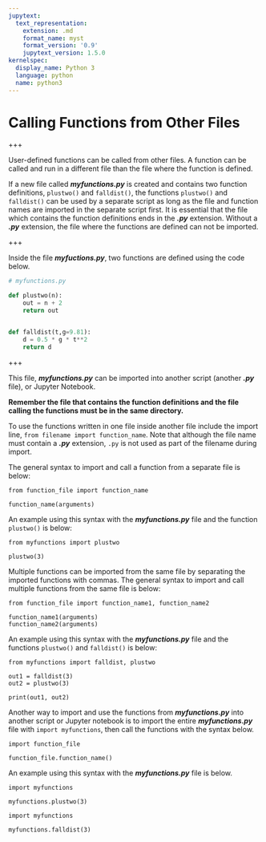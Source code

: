 ```yaml
---
jupytext:
  text_representation:
    extension: .md
    format_name: myst
    format_version: '0.9'
    jupytext_version: 1.5.0
kernelspec:
  display_name: Python 3
  language: python
  name: python3
---
```


# Calling Functions from Other Files

+++

User-defined functions can be called from other files. A function can be called and run in a different file than the file where the function is defined.

If a new file called **_myfunctions.py_** is created and contains two function definitions, ```plustwo()``` and ```falldist()```, the functions ```plustwo()``` and ```falldist()``` can be used by a separate script as long as the file and function names are imported in the separate script first. It is essential that the file which contains the function definitions ends in the **_.py_** extension. Without a **_.py_** extension, the file where the functions are defined can not be imported.

+++

Inside the file **_myfuctions.py_**, two functions are defined using the code below.

```python
# myfunctions.py

def plustwo(n):
    out = n + 2
    return out


def falldist(t,g=9.81):
    d = 0.5 * g * t**2
    return d
```

+++

This file, **_myfunctions.py_** can be imported into another script (another **_.py_** file), or Jupyter Notebook.

**Remember the file that contains the function definitions and the file calling the functions must be in the same directory.**

To use the functions written in one file inside another file include the import line, ```from filename import function_name```. Note that although the file name must contain a **_.py_** extension, ```.py``` is not used as part of the filename during import.

The general syntax to import and call a function from a separate file is below:

```text
from function_file import function_name

function_name(arguments)
```

An example using this syntax with the **_myfunctions.py_** file and the function ```plustwo()``` is below:

```{code-cell} ipython3
from myfunctions import plustwo

plustwo(3)
```

Multiple functions can be imported from the same file by separating the imported functions with commas. The general syntax to import and call multiple functions from the same file is below:

```text
from function_file import function_name1, function_name2

function_name1(arguments)
function_name2(arguments)
```

An example using this syntax with the **_myfunctions.py_** file and the functions ```plustwo()``` and ```falldist()``` is below:

```{code-cell} ipython3
from myfunctions import falldist, plustwo

out1 = falldist(3)
out2 = plustwo(3)

print(out1, out2)
```

Another way to import and use the functions from **_myfunctions.py_** into another script or Jupyter notebook is to import the entire **_myfunctions.py_** file with ```import myfunctions```, then call the functions with the syntax below.

```text
import function_file

function_file.function_name()
```

An example using this syntax with the **_myfunctions.py_** file is below.

```{code-cell} ipython3
import myfunctions

myfunctions.plustwo(3)
```

```{code-cell} ipython3
import myfunctions

myfunctions.falldist(3)
```

```{code-cell} ipython3

```
